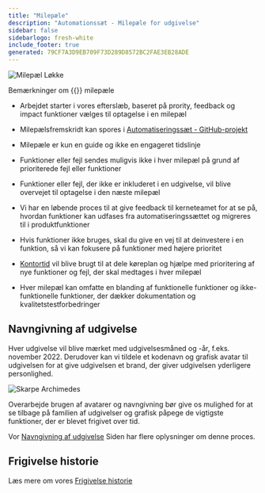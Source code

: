 ```yaml
---
title: "Milepæle"
description: "Automationssæt - Milepæle for udgivelse"
sidebar: false
sidebarlogo: fresh-white
include_footer: true
generated: 79CF7A3D9EB709F73D289D8572BC2FAE3EB28ADE
---
```


![Milepæl Løkke](/images/milestone-loop.png)

Bemærkninger om {{<product-name>}} milepæle

- Arbejdet starter i vores efterslæb, baseret på prority, feedback og impact funktioner vælges til optagelse i en milepæl

- Milepælsfremskridt kan spores i [Automatiseringssæt - GitHub-projekt](https://github.com/orgs/microsoft/projects/486)

- Milepæle er kun en guide og ikke en engageret tidslinje

- Funktioner eller fejl sendes muligvis ikke i hver milepæl på grund af prioriterede fejl eller funktioner

- Funktioner eller fejl, der ikke er inkluderet i en udgivelse, vil blive overvejet til optagelse i den næste milepæl

- Vi har en løbende proces til at give feedback til kerneteamet for at se på, hvordan funktioner kan udfases fra automatiseringssættet og migreres til i produktfunktioner

- Hvis funktioner ikke bruges, skal du give en vej til at deinvestere i en funktion, så vi kan fokusere på funktioner med højere prioritet

- [Kontortid](/da/office-hours) vil blive brugt til at dele køreplan og hjælpe med prioritering af nye funktioner og fejl, der skal medtages i hver milepæl

- Hver milepæl kan omfatte en blanding af funktionelle funktioner og ikke-funktionelle funktioner, der dækker dokumentation og kvalitetstestforbedringer

## Navngivning af udgivelse

Hver udgivelse vil blive mærket med udgivelsesmåned og -år, f.eks. november 2022. Derudover kan vi tildele et kodenavn og grafisk avatar til udgivelsen for at give udgivelsen et brand, der giver udgivelsen yderligere personlighed.

![Skarpe Archimedes](/images/sharp-archimedes.png)

Overarbejde brugen af avatarer og navngivning bør give os mulighed for at se tilbage på familien af udgivelser og grafisk påpege de vigtigste funktioner, der er blevet frigivet over tid.

Vor [Navngivning af udgivelse](/da/releases/naming) Siden har flere oplysninger om denne proces.

## Frigivelse historie

Læs mere om vores [Frigivelse historie](/da/releases/)
